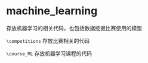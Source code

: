 # machine_learning
存放机器学习的相关代码，也包括数据挖掘比赛使用的模型

`\competitions` 存放比赛相关的代码

`\course_ML` 存放机器学习课程的代码


